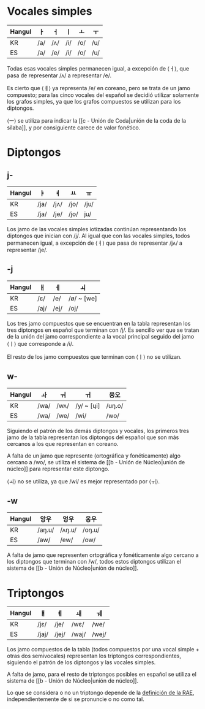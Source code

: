 # Vocales simples

| Hangul | ㅏ  | ㅓ  | ㅣ  | ㅗ  | ㅜ  |
| ------ | --- | --- | --- | --- | --- |
| KR     | /a/ | /ʌ/ | /i/ | /o/ | /u/ |
| ES     | /a/ | /e/ | /i/ | /o/ | /u/ |

Todas esas vocales simples permanecen igual, a excepción de ⟨ㅓ⟩, que pasa de representar /ʌ/ a representar /e/.

Es cierto que ⟨ㅔ⟩ ya representa /e/ en coreano, pero se trata de un jamo compuesto; para las cinco vocales del español se decidió utilizar solamente los grafos simples, ya que los grafos compuestos se utilizan para los diptongos.

⟨ㅡ⟩ se utiliza para indicar la [[c - Unión de Coda|unión de la coda de la sílaba]], y por consiguiente carece de valor fonético.

# Diptongos

## j-

| Hangul    | ㅑ   | ㅕ   | ㅛ   | ㅠ   |
| --------- | ---- | ---- | ---- | ---- |
| KR | /ja/ | /jʌ/ | /jo/ | /ju/ |
| ES | /ja/ | /je/ | /jo/ | ju/  |

Los jamo de las vocales simples iotizadas continúan representando los diptongos que inician con /j/. Al igual que con las vocales simples, todos permanecen igual, a excepción de ⟨ㅕ⟩ que pasa de representar /jʌ/ a representar /je/.

## -j

| Hangul | ㅐ   | ㅔ   | ㅚ         |
| ------ | ---- | ---- | ---------- |
| KR     | /ɛ/  | /e/  | /ø/ ~ [we] |
| ES     | /aj/ | /ej/ | /oj/       |

Los tres jamo compuestos que se encuentran en la tabla representan los tres diptongos en español que terminan con /j/. Es sencillo ver que se tratan de la unión del jamo correspondiente a la vocal principal seguido del jamo ⟨ㅣ⟩ que corresponde a /i/.

El resto de los jamo compuestos que terminan con ⟨ㅣ⟩ no se utilizan.

## w-

| Hangul | ㅘ   | ㅝ   | ㅟ         | 웅오 |
| ------ | ---- | ---- | ---------- | ---- |
| KR     | /wa/ | /wʌ/ | /y/ ~ [ɥi] | /uŋ.o/    |
| ES     | /wa/ | /we/ | /wi/       | /wo/ |

Siguiendo el patrón de los demás diptongos y vocales, los primeros tres jamo de la tabla representan los diptongos del español que son más cercanos a los que representan en coreano.

A falta de un jamo que represente (ortográfica y fonéticamente) algo cercano a /wo/, se utiliza el sistema de [[b - Unión de Núcleo|unión de núcleo]] para representar este diptongo.

⟨ㅚ⟩ no se utiliza, ya que /wi/ es mejor representado por ⟨ㅟ⟩.

## -w

| Hangul | 앙우   | 엉우   | 옹우   |
| ------ | ------ | ------ | ------ |
| KR     | /aŋ.u/ | /ʌŋ.u/ | /oŋ.u/ |
| ES     | /aw/   | /ew/   | /ow/   |

A falta de jamo que representen ortográfica y fonéticamente algo cercano a los diptongos que terminan con /w/, todos estos diptongos utilizan el sistema de [[b - Unión de Núcleo|unión de núcleo]].

# Triptongos

| Hangul | ㅒ    | ㅖ    | ㅙ    | ㅞ    |
| ------ | ----- | ----- | ----- | ----- |
| KR     | /jɛ/  | /je/  | /wɛ/  | /we/  |
| ES     | /jaj/ | /jej/ | /waj/ | /wej/ |

Los jamo compuestos de la tabla (todos compuestos por una vocal simple + otras dos semivocales) representan los triptongos correspondientes, siguiendo el patrón de los diptongos y las vocales simples.

A falta de jamo, para el resto de triptongos posibles en español se utiliza el sistema de [[b - Unión de Núcleo|unión de núcleo]].

Lo que se considera o no un triptongo depende de la [definición de la RAE](https://www.rae.es/dpd/triptongo), independientemente de si se pronuncie o no como tal.
